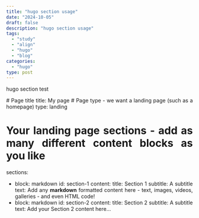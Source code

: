 ```yaml
---
title: "hugo section usage"
date: "2024-10-05"
draft: false
description: "hugo section usage"
tags:
  - "study"
  - "align"
  - "hugo"
  - "blog"
categories:
  - "hugo"
type: post
---
```



hugo section test
<!--more-->

<div style="text-align: justify">
# Page title
title: My page
# Page type - we want a landing page (such as a homepage)
type: landing

# Your landing page sections - add as many different content blocks as you like
sections:
  - block: markdown
    id: section-1
    content:
      title: Section 1
      subtitle: A subtitle
      text: Add any **markdown** formatted content here - text, images, videos, galleries - and even HTML code!
  - block: markdown
    id: section-2
    content:
      title: Section 2
      subtitle: A subtitle
      text: Add your Section 2 content here...
</div>
